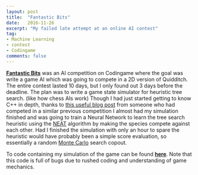 ```yaml
---
layout: post
title:  "Fantastic Bits"
date:   2016-11-26
excerpt: "My failed late attempt at an online AI contest"
tag:
- Machine Learning
- contest
- Codingame
comments: false
---
```


**[Fantastic Bits](https://www.codingame.com/leaderboards/challenge/fantastic-bits/country/de)** was an AI competition on Codingame where the goal was write a game AI which was going to compete in a 2D version of Quidditch. The entire contest lasted 10 days, but I only found out 3 days before the deadline. The plan was to write a game state simulator for heuristic tree search. (like how chess AIs work) Though I had just started getting to know C++ in depth, thanks to [this useful blog post](http://files.magusgeek.com/csb/csb_en.html) from someone who had competed in a similar previous competition I almost had my simulation finished and was going to train a Neural Network to learn the tree search heuristic using the [NEAT](https://en.wikipedia.org/wiki/Neuroevolution_of_augmenting_topologies) algorithm by making the species compete against each other. Had I finished the simulation with only an hour to spare the heuristic would have probably been a simple score evaluation, so essentially a random [Monte Carlo](https://en.wikipedia.org/wiki/Monte_Carlo_method) search copout.

To code containing my simulation of the game can be found **[here](https://github.com/TheDiscoMole/Fantastic-Bits-Simulation)**. Note that this code is full of bugs due to rushed coding and understanding of game mechanics.
